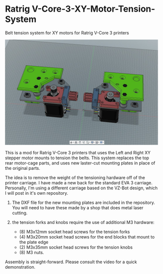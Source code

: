 # Ratrig V-Core-3-XY-Motor-Tension-System
Belt tension system for XY motors for Ratrig V-Core 3 printers

![](Images/Screenshot.jpg)

This is a mod for Ratrig V-Core 3 printers that uses the Left and Right XY stepper motor mounts to tension the belts.  This system replaces the top rear motor-cage parts, and uses new laster-cut mounting plates in place of the original parts.

The idea is to remove the weight of the tensioning hardware off of the printer carriage.  I have made a new back for the standard EVA 3 carriage.  Personally, I'm using a different carriage based on the VZ-Bot design, which I will post in it's own repository.

1.  The DXF file for the new mounting plates are included in the repository.  You will need to have these made by a shop that does metal laser cutting.  
2.  the tension forks and knobs require the use of additional M3 hardware:

     -  (8) M3x12mm socket head screws for the tension forks
     -  (4) M3x20mm socket head screws for the end blocks that mount to the plate edge
     -  (2) M3x35mm socket head screws for the tension knobs
     -  (8) M3 nuts.
 
 Assembly is straight-forward.  Please consult the video for a quick demonstration.
